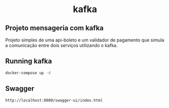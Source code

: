 <h1 align="center">kafka</h1>

## Projeto mensageria com kafka
Projeto simples de uma api-boleto e um validador de pagamento que simula a comunicação entre dois serviços utilizando o kafka.


## Running kafka
```bash
docker-compose up -d 
```

## Swagger
```bash
http://localhost:8080/swagger-ui/index.html
```